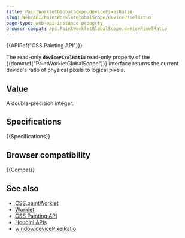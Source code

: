 ```yaml
---
title: PaintWorkletGlobalScope.devicePixelRatio
slug: Web/API/PaintWorkletGlobalScope/devicePixelRatio
page-type: web-api-instance-property
browser-compat: api.PaintWorkletGlobalScope.devicePixelRatio
---
```


{{APIRef("CSS Painting API")}}

The read-only **`devicePixelRatio`** read-only property of the {{domxref("PaintWorkletGlobalScope")}} interface returns the current device's ratio of physical pixels to logical pixels.

## Value

A double-precision integer.

## Specifications

{{Specifications}}

## Browser compatibility

{{Compat}}

## See also

- [CSS.paintWorklet](/en-US/docs/Web/API/CSS/paintWorklet)
- [Worklet](/en-US/docs/Web/API/Worklet)
- [CSS Painting API](/en-US/docs/Web/API/CSS_Painting_API)
- [Houdini APIs](/en-US/docs/Web/Guide/Houdini)
- [window.devicePixelRatio](/en-US/docs/Web/API/Window/devicePixelRatio)
